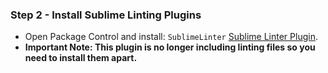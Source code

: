 ### Step 2 - Install Sublime Linting Plugins
- Open Package Control and install: `SublimeLinter` [Sublime Linter Plugin](http://www.sublimelinter.com/en/latest/).
- **Important Note: This plugin is no longer including linting files so you need to install them apart.**

